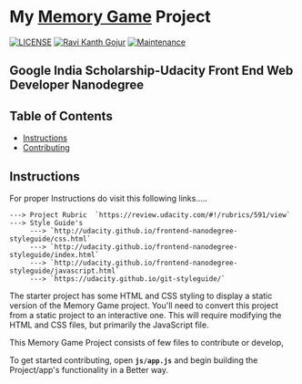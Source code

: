 # My [Memory Game](https://ravireddy07.github.io/Project_Memory_Game/) Project

[![LICENSE](https://img.shields.io/github/license/ravireddy07/Project_Memory_Game)](https://github.com/ravireddy07/Project_Memory_Game/blob/master/LICENSE) [![Ravi Kanth Gojur](https://img.shields.io/badge/Author-@ravireddy07-gray.svg?colorA=gray&colorB=dodgerblue&logo=github)](https://github.com/ravireddy07/) [![Maintenance](https://img.shields.io/maintenance/yes/2021?color=green&logo=github)](https://github.com/ravireddy07/)


## Google India Scholarship-Udacity Front End Web Developer Nanodegree

## **Table of Contents**

* [Instructions](#instructions)
* [Contributing](#contributing)


## Instructions


For proper Instructions do visit this following links.....

    ---> Project Rubric  `https://review.udacity.com/#!/rubrics/591/view`
    ---> Style Guide's
         ---> `http://udacity.github.io/frontend-nanodegree-styleguide/css.html`
         ---> `http://udacity.github.io/frontend-nanodegree-styleguide/index.html`
         ---> `http://udacity.github.io/frontend-nanodegree-styleguide/javascript.html`
         ---> `https://udacity.github.io/git-styleguide/`

The starter project has some HTML and CSS styling to display a static version of the Memory Game project. You'll need to convert this project from a static project to an interactive one. This will require modifying the HTML and CSS files, but primarily the JavaScript file.

This Memory Game Project consists of few files to contribute or develop,

To get started contributing, open **`js/app.js`** and begin building the Project/app's functionality in a Better way.
